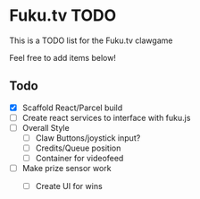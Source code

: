 # Fuku.tv TODO

This is a TODO list for the Fuku.tv clawgame

Feel free to add items below!

## Todo

- [x] Scaffold React/Parcel build
- [ ] Create react services to interface with fuku.js
- [ ] Overall Style
  - [ ] Claw Buttons/joystick input?
  - [ ] Credits/Queue position
  - [ ] Container for videofeed

- [ ] Make prize sensor work
  - [ ] Create UI for wins

